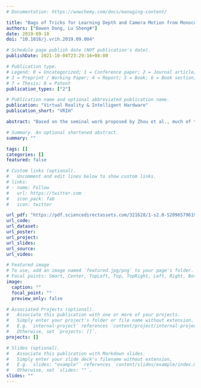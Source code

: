 ```yaml
---
# Documentation: https://wowchemy.com/docs/managing-content/

title: "Bags of Tricks for Learning Depth and Camera Motion from Monocular Videos"
authors: ["Bowen Dong, Lu Sheng#"]
date: 2019-09-18
doi: "10.1016/j.vrih.2019.09.004"

# Schedule page publish date (NOT publication's date).
publishDate: 2021-10-04T23:29:16+08:00

# Publication type.
# Legend: 0 = Uncategorized; 1 = Conference paper; 2 = Journal article;
# 3 = Preprint / Working Paper; 4 = Report; 5 = Book; 6 = Book section;
# 7 = Thesis; 8 = Patent
publication_types: ["2"]

# Publication name and optional abbreviated publication name.
publication: "Virtual Reality & Intelligent Hardware"
publication_short: "VRIH"

abstract: "Based on the seminal work proposed by Zhou et al., much of the recent progress in learning monocular visual odometry, i.e., depth and camera motion from monocular videos, can be attributed to the tricks in the training procedure, such as data augmentation and learning objectives. Herein, we categorize a collection of such tricks through the theoretical examination and empirical evaluation of their effects on the final accuracy of the visual odometry. By combining the aforementioned tricks, we were able to significantly improve a baseline model adapted from SfMLearner without additional inference costs. Furthermore, we analyzed the principles of these tricks and the reason for their success. Practical guidelines for future research are also presented."

# Summary. An optional shortened abstract.
summary: ""

tags: []
categories: []
featured: false

# Custom links (optional).
#   Uncomment and edit lines below to show custom links.
# links:
# - name: Follow
#   url: https://twitter.com
#   icon_pack: fab
#   icon: twitter

url_pdf: "https://pdf.sciencedirectassets.com/321628/1-s2.0-S2096579619X00030/1-s2.0-S2096579619300658/main.pdf?X-Amz-Security-Token=IQoJb3JpZ2luX2VjEND%2F%2F%2F%2F%2F%2F%2F%2F%2F%2FwEaCXVzLWVhc3QtMSJHMEUCIQDK11PW%2BwUCb8Jjyd0EQAkqmxhkLrWJMnF3tLXitV23pgIgMSbGrIVeryu81pjAoJIcOKqz8MOEpSXEjSFkZrH1O68q%2BgMISBAEGgwwNTkwMDM1NDY4NjUiDNSVl1bACSIacX2iAyrXA%2FbWdCVJmWSkGpiWwDxNXGsZkxPys%2BjfYuqLmQGsYYI49Z8Iyj7LgAIP%2FOLCRLJKStAmk4BnVClztFBjWl5bUMxryREVS9faNHw4ey%2FWPOsWzgQB7NRctLr2X5w1FZUgPXbv5Pp6f26mQq3JIyC6V%2BSRrfxAglWKl33gYJZ4NEQONdD7LLcmTNeYV%2BNGjVwKTdREodtKM%2FBia5OrxgIQw%2BBVeDOzYR98PD5mJA8Dy4MmTathO512Z8J6diPs5POZGAfC362%2BTFmicEKqG%2F%2FaWDe5L%2BLy%2BjbR3di%2F2BYEkBvI%2Fle%2BlqoFDgKsQfvhZXlhtlBf403RNvzx4NngXexCaeMxWqyQcnm4J7AZSIDpZG%2F7xEayPtrj%2FS3xf3ej80Z8icywIec7okCX48rxFw5Iwg0%2By5B4glhKDJDsPMFt4m1%2FBHlFmXex0cTr5Al549bRx%2BUAI5naQowO9Xf1q%2BKh6ceUJviYfaJJFfuubtopo5%2B1adngCuSHJT2TYQVWrJ1GaljK4CuL7diCbW3H7U0ixPEz2eS0uEruHxYdomo9bK4RUy7vZwF5VrDWjhSZwhf0xuEX8DeV1%2FFM5PUfYwgNXtG%2BKbvGPDuXaf%2BHyFkrwiiKg4fiFcoPWTDfsuyKBjqlAX0gPYvJ1YDAR0NrDa6vj%2FdYVnVJkFFtbSlO6t%2F2MZgMiVB9ufU48xA7Ohv%2BVqmmQ9Liz3bthTQHtjTdQKuiO1wTY6EqokwvCvywLfQIgArQBJtSwhPS1b3iTxbvze9w9bBabG3zhSfO7JbIePl7YSfEYmEizeG9axTqZp69YDGgxlyIVByjc5hxRKkbzmLYuPiICrnVl32AIEWxhJH2Q0wNh1HVCA%3D%3D&X-Amz-Algorithm=AWS4-HMAC-SHA256&X-Amz-Date=20211004T153009Z&X-Amz-SignedHeaders=host&X-Amz-Expires=300&X-Amz-Credential=ASIAQ3PHCVTYUUCALS5D%2F20211004%2Fus-east-1%2Fs3%2Faws4_request&X-Amz-Signature=ae4ba0da974ae94f0c9ea47166825639096a87c33ce1ce3425cfce080ff59ac2&hash=a191e0043698ea294a8c1aec78fc0a2b30a0c5fbda71febcf542d9ccf0e68ab1&host=68042c943591013ac2b2430a89b270f6af2c76d8dfd086a07176afe7c76c2c61&pii=S2096579619300658&tid=spdf-1abac4b8-3737-4128-b975-feed63573a5f&sid=348bf69e2366264a9b990dc40b1de11d16f7gxrqa&type=client"
url_code:
url_dataset:
url_poster:
url_project:
url_slides:
url_source:
url_video:

# Featured image
# To use, add an image named `featured.jpg/png` to your page's folder. 
# Focal points: Smart, Center, TopLeft, Top, TopRight, Left, Right, BottomLeft, Bottom, BottomRight.
image:
  caption: ""
  focal_point: ""
  preview_only: false

# Associated Projects (optional).
#   Associate this publication with one or more of your projects.
#   Simply enter your project's folder or file name without extension.
#   E.g. `internal-project` references `content/project/internal-project/index.md`.
#   Otherwise, set `projects: []`.
projects: []

# Slides (optional).
#   Associate this publication with Markdown slides.
#   Simply enter your slide deck's filename without extension.
#   E.g. `slides: "example"` references `content/slides/example/index.md`.
#   Otherwise, set `slides: ""`.
slides: ""
---
```

